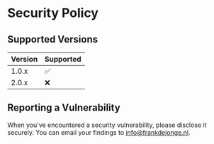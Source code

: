 # Security Policy

## Supported Versions

| Version | Supported          |
| ------- | ------------------ |
| 1.0.x   | :white_check_mark: |
| 2.0.x   | :x:                |

## Reporting a Vulnerability

When you've encountered a security vulnerability, please disclose it securely.
You can email your findings to info@frankdejonge.nl.
